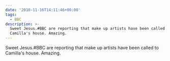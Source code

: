 ```yaml
---
date: '2010-11-16T14:11:46+00:00'
tags:
  - BBC
description: >-
  Sweet Jesus.#BBC are reporting that make up artists have been called to
  Camilla's house. Amazing.
---
```

Sweet Jesus.#BBC are reporting that make up artists have been called to Camilla's house. Amazing.
